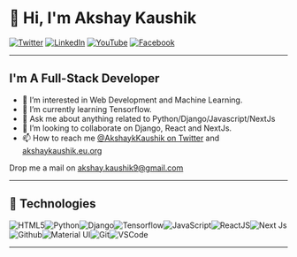 # 👋 Hi, I'm Akshay Kaushik

[![Twitter](https://img.shields.io/badge/Twitter-%231DA1F2.svg?&style=flat-square&logo=twitter&logoColor=white)](https://twitter.com/AkshaykKaushik) [![LinkedIn](https://img.shields.io/badge/LinkedIn-%230077B5.svg?&style=flat-square&logo=linkedin&logoColor=white)](https://www.linkedin.com/in/iamakshaykaushik/) [![YouTube](https://img.shields.io/badge/YouTube-%23FF0000.svg?&style=flat-square&logo=youtube&logoColor=white)](https://www.youtube.com/channel/UCXgvEwogFnrduVGIMRs8Q8Q) [![Facebook](https://img.shields.io/badge/Facebook-%231877F2.svg?&style=flat-square&logo=facebook&logoColor=white)](https://www.facebook.com/IamAkshayKaushik/) 

<!---
[![DEV](https://img.shields.io/badge/DEV-%23000000.svg?&style=flat-square&logo=dev.to&logoColor=white)](https://dev.to/jamesaphoenix)
[![BMC](https://img.shields.io/badge/BuyMeaCoffee-%23FFDD00.svg?&style=flat-square&logo=buy-me-a-coffee&logoColor=black)](https://www.buymeacoffee.com/jamesaphoenix)
--->
---

## I'm A Full-Stack Developer

- 👀 I’m interested in Web Development and Machine Learning.
- 🌱 I’m currently learning Tensorflow.
- 💬  Ask me about anything related to Python/Django/Javascript/NextJs
- 💞️ I’m looking to collaborate on Django, React and NextJs.
- 📫 How to reach me [@AkshaykKaushik on Twitter](https://twitter.com/AkshaykKaushik) and [akshaykaushik.eu.org](https://akshaykaushik.eu.org)

Drop me a mail on akshay.kaushik9@gmail.com

---

## :wrench: Technologies

![HTML5](https://img.icons8.com/color/30/html-5.png)![Python](https://img.icons8.com/color/32/000000/python.png)![Django](https://img.icons8.com/color/48/000000/django.png)![Tensorflow](https://img.icons8.com/color/32/000000/tensorflow.png)![JavaScript](https://img.icons8.com/color/30/javascript.png)![ReactJS](https://img.icons8.com/color/30/react-native.png)![Next Js](https://nextjs.org/favicon.ico)![Github](https://img.icons8.com/material-outlined/30/github.png)![Material UI](https://img.icons8.com/color/30/000000/material-ui.png)![Git](https://img.icons8.com/color/30/000000/git.png)![VSCode](https://img.icons8.com/color/30/visual-studio-code-2019.png)

---




<!---
IamAkshayKaushik/IamAkshayKaushik is a ✨ special ✨ repository because its `README.md` (this file) appears on your GitHub profile.
You can click the Preview link to take a look at your changes.
--->
